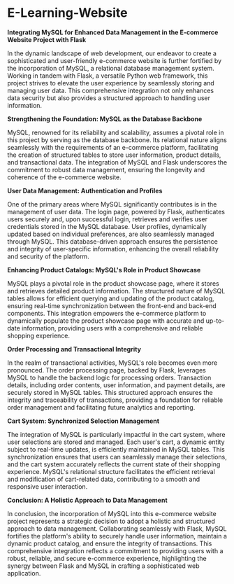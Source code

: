 # E-Learning-Website

**Integrating MySQL for Enhanced Data Management in the E-commerce Website Project with Flask**

In the dynamic landscape of web development, our endeavor to create a sophisticated and user-friendly e-commerce website is further fortified by the incorporation of MySQL, a relational database management system. Working in tandem with Flask, a versatile Python web framework, this project strives to elevate the user experience by seamlessly storing and managing user data. This comprehensive integration not only enhances data security but also provides a structured approach to handling user information.

**Strengthening the Foundation: MySQL as the Database Backbone**

MySQL, renowned for its reliability and scalability, assumes a pivotal role in this project by serving as the database backbone. Its relational nature aligns seamlessly with the requirements of an e-commerce platform, facilitating the creation of structured tables to store user information, product details, and transactional data. The integration of MySQL and Flask underscores the commitment to robust data management, ensuring the longevity and coherence of the e-commerce website.

**User Data Management: Authentication and Profiles**

One of the primary areas where MySQL significantly contributes is in the management of user data. The login page, powered by Flask, authenticates users securely and, upon successful login, retrieves and verifies user credentials stored in the MySQL database. User profiles, dynamically updated based on individual preferences, are also seamlessly managed through MySQL. This database-driven approach ensures the persistence and integrity of user-specific information, enhancing the overall reliability and security of the platform.

**Enhancing Product Catalogs: MySQL's Role in Product Showcase**

MySQL plays a pivotal role in the product showcase page, where it stores and retrieves detailed product information. The structured nature of MySQL tables allows for efficient querying and updating of the product catalog, ensuring real-time synchronization between the front-end and back-end components. This integration empowers the e-commerce platform to dynamically populate the product showcase page with accurate and up-to-date information, providing users with a comprehensive and reliable shopping experience.

**Order Processing and Transactional Integrity**

In the realm of transactional activities, MySQL's role becomes even more pronounced. The order processing page, backed by Flask, leverages MySQL to handle the backend logic for processing orders. Transaction details, including order contents, user information, and payment details, are securely stored in MySQL tables. This structured approach ensures the integrity and traceability of transactions, providing a foundation for reliable order management and facilitating future analytics and reporting.

**Cart System: Synchronized Selection Management**

The integration of MySQL is particularly impactful in the cart system, where user selections are stored and managed. Each user's cart, a dynamic entity subject to real-time updates, is efficiently maintained in MySQL tables. This synchronization ensures that users can seamlessly manage their selections, and the cart system accurately reflects the current state of their shopping experience. MySQL's relational structure facilitates the efficient retrieval and modification of cart-related data, contributing to a smooth and responsive user interaction.

**Conclusion: A Holistic Approach to Data Management**

In conclusion, the incorporation of MySQL into this e-commerce website project represents a strategic decision to adopt a holistic and structured approach to data management. Collaborating seamlessly with Flask, MySQL fortifies the platform's ability to securely handle user information, maintain a dynamic product catalog, and ensure the integrity of transactions. This comprehensive integration reflects a commitment to providing users with a robust, reliable, and secure e-commerce experience, highlighting the synergy between Flask and MySQL in crafting a sophisticated web application.
